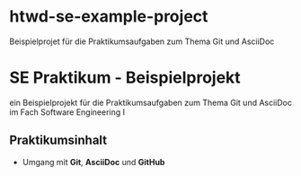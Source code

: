 # htwd-se-example-project
Beispielprojet für die Praktikumsaufgaben zum Thema Git und AsciiDoc

# SE Praktikum - Beispielprojekt
ein Beispielprojekt für die Praktikumsaufgaben zum Thema Git und AsciiDoc im Fach Software Engineering I

## Praktikumsinhalt
- Umgang mit **Git**, **AsciiDoc** und **GitHub**

